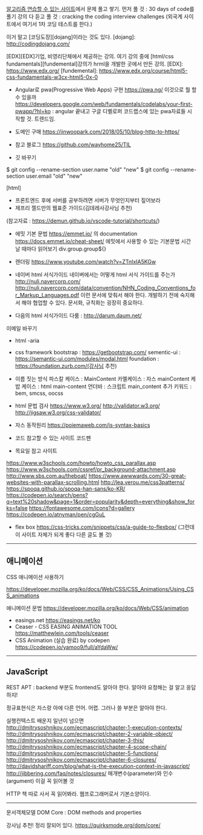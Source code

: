 
[알고리즘 연습할 수 있는 사이트][hackkerrank]에서 문제 풀고 쌓기.
먼저 풀 것 : 30 days of code를 풀기
강의 다 듣고 풀 것 : cracking the coding interview challenges
(외국계 사이트에서 여기서 1차 코딩 테스트를 한다.)

[hackkerrank]: hackerrank.com "hackerrank"

이거 말고 [코딩도장][dojang]이라는 것도 있다.
[dojang]: http://codingdojang.com/

[EDX][EDX]기업, 비영리단체에서 제공하는 강의. 여기 강의 중에 [html/css fundamentals][fundemental]강의가 hrml을 개발한 곳에서 만든 강의. 
[EDX]: https://www.edx.org/
[fundemental]: https://www.edx.org/course/html5-css-fundamentals-w3cx-html5-0x-0


* Angular로 pwa(Progressive Web Apps) 구현
https://pwa.ng/
이것으로 뭘 할 수 있을까
https://developers.google.com/web/fundamentals/codelabs/your-first-pwapp/?hl=ko
: angular 끝내고 구글 디벨로퍼 코드랩스에 있는 pwa자료들 시작할 것. 트렌드임. 

* 도메인 구매
https://jinwoopark.com/2018/05/10/blog-http-to-https/

* 참고 블로그
https://github.com/wayhome25/TIL

* 깃 바꾸기

$ git config --rename-section user.name "old" "new"
$ git config --rename-section user.email "old" "new"

[html]

* 프론트엔드 후에 서버를 공부하려면 서버가 무엇인지부터 짚어보라
* 제프리 젤드만의 웹표준 가이드(김데레사강사님 추천)

(참고자료 : https://demun.github.io/vscode-tutorial/shortcuts/)

* 에밋 기본 문법
https://emmet.io/ 의 documentation
https://docs.emmet.io/cheat-sheet/ 에밋에서 사용할 수 있는 기본문법 시간 날 때마다 읽어보기
div.group.group${}


* 렌더링
https://www.youtube.com/watch?v=ZTnIxIA5KGw


* 네이버 html 서식가이드
네이버에서는 어떻게 html 서식 가이드를 주는가
http://nuli.navercorp.com/
http://nuli.navercorp.com/data/convention/NHN_Coding_Conventions_for_Markup_Languages.pdf
이런 문서에 맞춰서 해야 한다.
개발하기 전에 숙지해서 해야 협업할 수 있다. 문서화, 규칙화는 굉장히 중요하다.

* 다음의 html 서식가이드
다룸 : http://darum.daum.net/

이메일 바꾸기

* html -aria

* css framework
bootstrap : https://getbootstrap.com/
sementic-ui : https://semantic-ui.com/modules/modal.html
foundation : https://foundation.zurb.com/(강사님 추천)

* 이름 짓는 방식
파스칼 케이스 : MainContent
카멜케이스 : 자스 mainContent
케밥 케이스 : html main-content
언더바 : 스크립트 main_content
추가 키워드 : bem, smcss, oocss

* html 문법 검사
https://www.w3.org/
http://validator.w3.org/
http://jigsaw.w3.org/css-validator/

* 자스 동작원리
https://poiemaweb.com/js-syntax-basics

* 코드 참고할 수 있는 사이트
코드펜


* 목요일 참고 사이트

https://www.w3schools.com/howto/howto_css_parallax.asp
https://www.w3schools.com/cssref/pr_background-attachment.asp
http://www.sbs.com.au/theboat/
https://www.awwwards.com/30-great-websites-with-parallax-scrolling.html
http://lea.verou.me/css3patterns/
https://spoqa.github.io/spoqa-han-sans/ko-KR/
https://codepen.io/search/pens?q=text%20shadow&page=1&order=popularity&depth=everything&show_forks=false
https://fontawesome.com/icons?d=gallery
https://codepen.io/atnyman/pen/cgGuL



* flex box
https://css-tricks.com/snippets/css/a-guide-to-flexbox/
(그런데 이 사이트 자체가 되게 좋다 다른 글도 볼 것)


---
## 애니메이션

CSS 애니메이션 사용하기

https://developer.mozilla.org/ko/docs/Web/CSS/CSS_Animations/Using_CSS_animations

애니메이션 문법
https://developer.mozilla.org/ko/docs/Web/CSS/animation

* easings.net
https://easings.net/ko
* Ceaser - CSS EASING ANIMATION TOOL
https://matthewlein.com/tools/ceaser
* CSS Animation (실습 완료) by codepen
https://codepen.io/yamoo9/full/aYdaWw/


---
## JavaScript

REST APT : backend 부분도 frontend도 알아야 한다. 알아야 요청해는 걸 알고 응답하지!

정규표현식은 자스랑 아에 다른 언어. 어렵. 그러나 쓸 부분은 알아야 한다.

실행컨텍스트 배운지 일년이 넘으면
http://dmitrysoshnikov.com/ecmascript/chapter-1-execution-contexts/
http://dmitrysoshnikov.com/ecmascript/chapter-2-variable-object/
http://dmitrysoshnikov.com/ecmascript/chapter-3-this/
http://dmitrysoshnikov.com/ecmascript/chapter-4-scope-chain/
http://dmitrysoshnikov.com/ecmascript/chapter-5-functions/
http://dmitrysoshnikov.com/ecmascript/chapter-6-closures/
http://davidshariff.com/blog/what-is-the-execution-context-in-javascript/
http://jibbering.com/faq/notes/closures/
매개변수(parameter)와 인수(argument)
이걸 꼭 읽어볼 것


HTTP 책 따로 사서 꼭 읽어봐라. 웹프로그래머로서 기본소양이다.

---
문서객체모델 DOM Core : DOM methods and properties

강사님 추천! 정리 잘되어 있다.
https://quirksmode.org/dom/core/